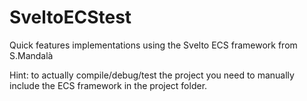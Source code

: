 # SveltoECStest
Quick features implementations using the Svelto ECS framework from S.Mandalà

Hint: to actually compile/debug/test the project you need to manually include the ECS framework in the project folder.
